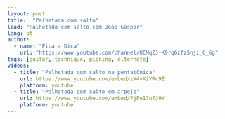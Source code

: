 ```yaml
---
layout: post
title:  "Palhetada com salto"
lead: "Palhetada com salto com João Gaspar"
lang: pt
author:
  - name: "Fica a Dica"
    url: "https://www.youtube.com/channel/UCMqZJ-K9rq6zfzSnji_C_Gg"
tags: [guitar, technique, picking, alternate]
videos:
  - title: "Palhetada com salto na pentatônica"
    url: https://www.youtube.com/embed/zX4vXiYRc9E
    platform: youtube
  - title: "Palhetada com salto em arpejo"
    url: https://www.youtube.com/embed/FjFo17u7J9Y
    platform: youtube
---
```

